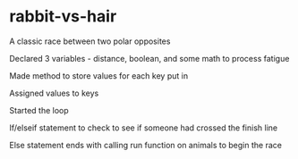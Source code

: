 rabbit-vs-hair
==============

A classic race between two polar opposites



Declared 3 variables - distance, boolean, and some math to process fatigue

Made method to store values for each key put in

Assigned values to keys

Started the loop

If/elseif statement to check to see if someone had crossed the finish line

Else statement ends with calling run function on animals to begin the race
